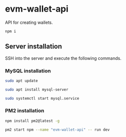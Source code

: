 # evm-wallet-api

API for creating wallets.
```bash
npm i
```

## Server installation
SSH into the server and execute the following commands.

### MySQL installation
```bash
sudo apt update
```
```bash
sudo apt install mysql-server
```

```bash
sudo systemctl start mysql.service
```

### PM2 installation
```bash
npm install pm2@latest -g
```

```bash
pm2 start npm --name "evm-wallet-api" -- run dev
```
